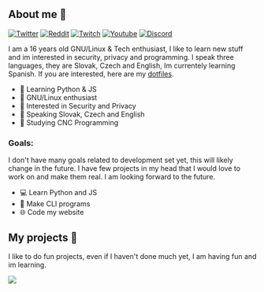 About me 🥞
---
[![Twitter](https://img.shields.io/badge/Twitter-black?style=flat&logo=Twitter&logoColor=blue&link=https://twitter.com/rares_dev)](https://twitter.com/Waffelo_)
[![Reddit](https://img.shields.io/badge/Reddit-black?style=flat&logo=reddit&logoColor=red&target=_blank&link=https://www.reddit.com/user/Rieswen)](https://www.reddit.com/user/Waffelo_)
[![Twitch](https://img.shields.io/badge/Twitch-black?style=flat&logo=twitch&logoColor=purple&link=https://www.twitch.tv/rieswen)](https://www.twitch.tv/waffelo)
[![Youtube](https://img.shields.io/badge/Youtube-black?style=flat&logo=youtube&logoColor=red&link=https://www.youtube.com/channel/UCloxoVnDUgYO5-bETkhaIiw)](https://www.youtube.com/c/waffelo)
[![Discord](https://img.shields.io/badge/Discord-black?style=flat&logo=discord&logoColor=dark&link=https://discord.bio/p/rare)](https://discord.gg/x9hSbwM) 

I am a 16 years old GNU/Linux & Tech enthusiast, I like to learn new stuff and im interested in security, privacy and programming. I speak three languages, they are Slovak, Czech and English, Im currentely learning Spanish. If you are interested, here are my [dotfiles](https://github.com/Waffelo/dotfiles/blob/main/README.md).
 
 - 🐍 Learning Python & JS
 - 🐧 GNU/Linux enthusiast
 - 🔐 Interested in Security and Privacy
 - 📣 Speaking Slovak, Czech and English
 - 🎒 Studying CNC Programming

### Goals:
I don't have many goals related to development set yet, this will likely change in the future. I have few projects in my head that I would love to work on and make them real. I am looking forward to the future.

- 💻 Learn Python and JS
- 🤖 Make CLI programs
- 🌐 Code my website


My projects 🍩
---
I like to do fun projects, even if I haven't done much yet, I am having fun and im learning.
 
<a href="https://discord.gg/EYhcsUNhAa"><img src="https://discord.c99.nl/widget/theme-1/685947706916864050.png"/></a>
